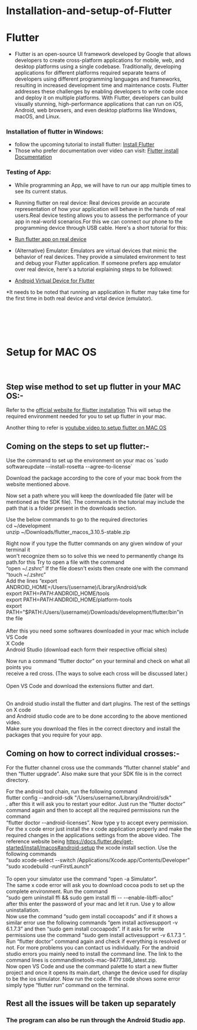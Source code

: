 # Installation-and-setup-of-Flutter

# Flutter
* Flutter is an open-source UI framework developed by Google that allows developers to create cross-platform applications for mobile, web, and desktop platforms using a single codebase. Traditionally, developing applications for different platforms required separate teams of developers using different programming languages and frameworks, resulting in increased development time and maintenance costs. Flutter addresses these challenges by enabling developers to write code once and deploy it on multiple platforms. With Flutter, developers can build visually stunning, high-performance applications that can run on iOS, Android, web browsers, and even desktop platforms like Windows, macOS, and Linux.

### Installation of flutter in Windows:
* follow the upcoming tutorial to install flutter: [Install Flutter](https://www.youtube.com/watch?v=BqHOtlh3Dd4)
* Those who prefer documentation over video can visit: [Flutter install Documentation](https://docs.flutter.dev/get-started/install)

### Testing of App:
* While programming an App, we will have to run our app multiple times to see its current status. 

  
* Running flutter on real device: Real devices provide an accurate representation of how your application will behave in the hands of real users.Real device testing allows you to assess the performance of your app in real-world scenarios.For this we can connect our phone to the programming device through USB cable. Here's a short tutorial for this:
* [Run flutter app on real device](https://www.youtube.com/watch?v=v01ISnOIbL8)
* (Alternative) Emulator: Emulators are virtual devices that mimic the behavior of real devices. They provide a simulated environment to test and debug your Flutter application. If someone prefers app emulator over real device, here's a tutorial explaining steps to be followed:
*  [Android Virtual Device for Flutter](https://www.youtube.com/watch?v=tB1sjfijupU)

*It needs to be noted that running an application in flutter may take time for the first time in both real device and virtal device (emulator).

<br>
<br>
<br>
<br>
<h1>Setup for MAC OS</h1>
<br>
<h2>Step wise method to set up flutter in your MAC OS:-</h2>

Refer to the [official website for fliutter installation](https://docs.flutter.dev/get-started/install/macos#android-setup)
This will setup the required environment needed for you to set up flutter in your mac.

Another thing to refer is [youtube video to setup flutter on MAC OS](https://www.youtube.com/watch?v=fEfMYAAeHmY)

<h2>Coming on the steps to set up flutter:-</h2>
Use the command to set up the environment on your mac os `sudo softwareupdate --install-rosetta --agree-to-license`


Download the package according to the core of your mac book from the website mentioned above.

Now set a path where you will keep the downloaded file (later will be mentioned as the SDK file). The commands in the tutorial may include the path that is a folder present in the downloads section.

Use the below commands to go to the required directories <br>
cd ~/development<br>
unzip ~/Downloads/flutter_macos_3.10.5-stable.zip<br>

Right now if you type the flutter commands on any given window of your terminal it  
won't recognize them so to solve this we need to permanently change its path.for this 
Try to open a file with the command<br> “open ~/.zshrc”
If the file doesn't exists then create one with the command “touch ~/.zshrc”<br>
Add the lines “export ANDROID_HOME=/Users/(username)/Library/Android/sdk<br>
export PATH=$PATH:$ANDROID_HOME/tools<br>
export PATH=$PATH:$ANDROID_HOME/platform-tools<br>
export PATH="$PATH:/Users/(username)/Downloads/development/flutter/bin"in the file<br>
<br>
After this you need some softwares downloaded in your mac which include <br>
VS Code <br>
X Code<br>
Android Studio (download each form their respective official sites)<br>

Now run a command “flutter doctor” on your terminal and check on what all points you  <br>
receive a red cross. (The ways to solve each cross will be discussed later.)<br>
<br>
Open VS Code and download the extensions flutter and dart.<br>
<br>
														
On android studio install the flutter and dart plugins. The rest of the settings on X code <br>
and Android studio code are to be done according to the above mentioned video.<br>
Make sure you download the files in the correct directory and install the packages that 
you require for your app.<br>

<h2>Coming on how to correct individual crosses:-</h2>

For the flutter channel cross use the commands “flutter channel stable” and then “flutter upgrade”. Also make sure that your SDK file is in the correct directory.<br>

For the android tool chain, run the following command <br>flutter config --android-sdk "/Users/username/Library/Android/sdk" <br>. after this it will ask you to restart your editor. Just run the “flutter doctor” command again and then to accept all the required permissions run the command <br>“flutter doctor --android-licenses”. Now type y to accept every permission.
<br>
For the x code error just install the x code application properly and make the required changes in the applications settings from the above video. The reference website being https://docs.flutter.dev/get-started/install/macos#android-setup the xcode install section.
Use the following commands<br> “sudo xcode-select --switch /Applications/Xcode.app/Contents/Developer” <br>
“sudo xcodebuild -runFirstLaunch”<br>
<br>
To open your simulator use the command “open -a Simulator”.
<br>
The same x code error will ask you to download cocoa pods to set up the complete environment. Run the command<br> “sudo gem uninstall ffi && sudo gem install ffi -- --enable-libffi-alloc” <br>after this enter the password of your mac and let it run. Use y to allow uninstallation.
<br>
Now use the command “sudo gem install cocoapods” and if it shows a similar error use the following commands “gem install activesupport -v 6.1.7.3” and then “sudo gem install cocoapods”. If it asks for write permissions use the command “sudo gem install activesupport -v 6.1.7.3 “.
<br>
Run “flutter doctor” command again and check if everything is resolved or not. For more problems you can contact us individually.
For the android studio errors you mainly need to install the command line. The link to the command lines is commandlinetools-mac-9477386_latest.zip.
<br>
Now open VS Code and use the command palette to start a new flutter project and once it opens its main.dart, change the device used for display to be the ios simulator. Now run the code. If the code shows some error simply type “flutter run” command on the terminal.
<br>
<h2>Rest all the issues will be taken up separately</h2>

<h3>The program can also be run through the Android Studio app.</h3>


